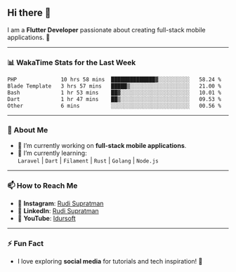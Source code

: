 ## Hi there 👋

I am a **Flutter Developer** passionate about creating full-stack mobile applications. 🚀

---

### 📊 WakaTime Stats for the Last Week
<!--START_SECTION:waka-->

```txt
PHP              10 hrs 58 mins  ██████████████▓░░░░░░░░░░   58.24 %
Blade Template   3 hrs 57 mins   █████▒░░░░░░░░░░░░░░░░░░░   21.00 %
Bash             1 hr 53 mins    ██▓░░░░░░░░░░░░░░░░░░░░░░   10.01 %
Dart             1 hr 47 mins    ██▒░░░░░░░░░░░░░░░░░░░░░░   09.53 %
Other            6 mins          ░░░░░░░░░░░░░░░░░░░░░░░░░   00.56 %
```

<!--END_SECTION:waka-->

---

### 🌱 About Me
- 🔭 I’m currently working on **full-stack mobile applications**.
- 🌱 I’m currently learning:  
  `Laravel` | `Dart` | `Filament` | `Rust` | `Golang` | `Node.js`

---

### 📫 How to Reach Me
- 💬 **Instagram**: [Rudi Supratman](https://www.instagram.com/rudisupratman97)  
- 💼 **LinkedIn**: [Rudi Supratman](https://www.linkedin.com/in/rudi-supratman-324233281)  
- 🎥 **YouTube**: [Idursoft](https://www.youtube.com/@adde5863)

---

### ⚡ Fun Fact
- I love exploring **social media** for tutorials and tech inspiration! 🎥
